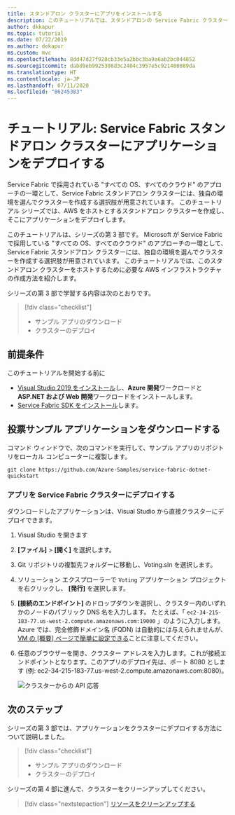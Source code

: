 ```yaml
---
title: スタンドアロン クラスターにアプリをインストールする
description: このチュートリアルでは、スタンドアロンの Service Fabric クラスターにアプリケーションをインストールする方法について説明します。
author: dkkapur
ms.topic: tutorial
ms.date: 07/22/2019
ms.author: dekapur
ms.custom: mvc
ms.openlocfilehash: 8dd47d27f928cb33e5a2bbc3ba9a6ab2bc044852
ms.sourcegitcommit: dabd9eb9925308d3c2404c3957e5c921408089da
ms.translationtype: HT
ms.contentlocale: ja-JP
ms.lasthandoff: 07/11/2020
ms.locfileid: "86245383"
---
```

# <a name="tutorial-deploy-an-application-on-your-service-fabric-standalone-cluster"></a>チュートリアル: Service Fabric スタンドアロン クラスターにアプリケーションをデプロイする

Service Fabric で採用されている "すべての OS、すべてのクラウド" のアプローチの一環として、Service Fabric スタンドアロン クラスターには、独自の環境を選んでクラスターを作成する選択肢が用意されています。 このチュートリアル シリーズでは、AWS をホストとするスタンドアロン クラスターを作成し、そこにアプリケーションをデプロイします。

このチュートリアルは、シリーズの第 3 部です。  Microsoft が Service Fabric で採用している "すべての OS、すべてのクラウド" のアプローチの一環として、Service Fabric スタンドアロン クラスターには、独自の環境を選んでクラスターを作成する選択肢が用意されています。 このチュートリアルでは、このスタンドアロン クラスターをホストするために必要な AWS インフラストラクチャの作成方法を紹介します。

シリーズの第 3 部で学習する内容は次のとおりです。

> [!div class="checklist"]
> * サンプル アプリのダウンロード
> * クラスターのデプロイ

## <a name="prerequisites"></a>前提条件

このチュートリアルを開始する前に

* [Visual Studio 2019 をインストール](https://www.visualstudio.com/)し、**Azure 開発**ワークロードと **ASP.NET および Web 開発**ワークロードをインストールします。
* [Service Fabric SDK をインストール](service-fabric-get-started.md)します。

## <a name="download-the-voting-sample-application"></a>投票サンプル アプリケーションをダウンロードする

コマンド ウィンドウで、次のコマンドを実行して、サンプル アプリのリポジトリをローカル コンピューターに複製します。

```
git clone https://github.com/Azure-Samples/service-fabric-dotnet-quickstart
```

### <a name="deploy-the-app-to-the-service-fabric-cluster"></a>アプリを Service Fabric クラスターにデプロイする

ダウンロードしたアプリケーションは、Visual Studio から直接クラスターにデプロイできます。

1. Visual Studio を開きます

2. **[ファイル]**  >  **[開く]** を選択します。

3. Git リポジトリの複製先フォルダーに移動し、Voting.sln を選択します。

4. ソリューション エクスプローラーで `Voting` アプリケーション プロジェクトを右クリックし、 **[発行]** を選択します。

5. **[接続のエンドポイント]** のドロップダウンを選択し、クラスター内のいずれかのノードのパブリック DNS 名を入力します。  たとえば、「 `ec2-34-215-183-77.us-west-2.compute.amazonaws.com:19000` 」のように入力します。 Azure では、完全修飾ドメイン名 (FQDN) は自動的には与えられませんが、[VM の [概要] ページで簡単に設定できる](../virtual-machines/linux/portal-create-fqdn.md)ことに注意してください。

6. 任意のブラウザーを開き、クラスター アドレスを入力します。これが接続エンドポイントとなります。このアプリのデプロイ先は、ポート 8080 とします (例: ec2-34-215-183-77.us-west-2.compute.amazonaws.com:8080)。

    ![クラスターからの API 応答](./media/service-fabric-tutorial-standalone-cluster/deployed-app.png)

## <a name="next-steps"></a>次のステップ

シリーズの第 3 部では、アプリケーションをクラスターにデプロイする方法について説明しました。

> [!div class="checklist"]
> * サンプル アプリのダウンロード
> * クラスターのデプロイ

シリーズの第 4 部に進んで、クラスターをクリーンアップしてください。

> [!div class="nextstepaction"]
> [リソースをクリーンアップする](service-fabric-tutorial-standalone-clean-up.md)
